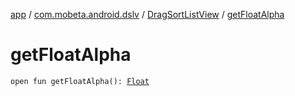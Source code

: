 [app](../../index.md) / [com.mobeta.android.dslv](../index.md) / [DragSortListView](index.md) / [getFloatAlpha](.)

# getFloatAlpha

`open fun getFloatAlpha(): `[`Float`](https://kotlinlang.org/api/latest/jvm/stdlib/kotlin/-float/index.html)